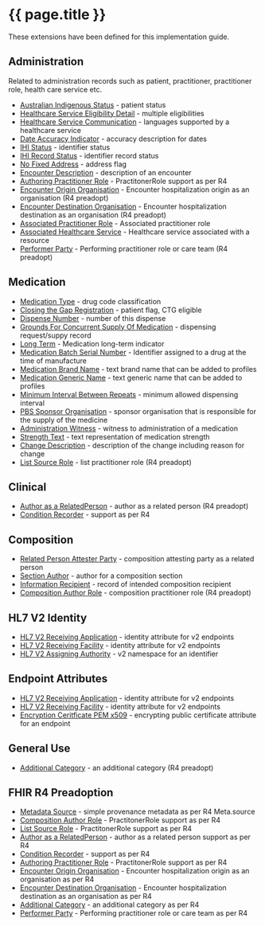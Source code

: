 # {{ page.title }}

These extensions have been defined for this implementation guide.

## Administration
Related to administration records such as patient, practitioner, practitioner role, health care service etc.
* [Australian Indigenous Status](StructureDefinition-indigenous-status.html) - patient status
* [Healthcare Service Eligibility Detail](StructureDefinition-healthcareservice-eligibility-detail.html) - multiple eligibilities 
* [Healthcare Service Communication](StructureDefinition-healthcareservice-communication.html) - languages supported by a healthcare service
* [Date Accuracy Indicator](StructureDefinition-date-accuracy-indicator.html) - accuracy description for dates
* [IHI Status](StructureDefinition-ihi-status.html) - identifier status 
* [IHI Record Status](StructureDefinition-ihi-record-status.html) - identifier record status
* [No Fixed Address](StructureDefinition-no-fixed-address.html) - address flag
* [Encounter Description](StructureDefinition-encounter-description.html) - description of an encounter
* [Authoring Practitioner Role](StructureDefinition-author-role.html) - PractitonerRole support as per R4
* [Encounter Origin Organisation](StructureDefinition-encounter-origin-organisation.html) - Encounter hospitalization origin as an organisation (R4 preadopt)
* [Encounter Destination Organisation](StructureDefinition-encounter-destination-organisation.html) - Encounter hospitalization destination as an organisation (R4 preadopt)
* [Associated Practitioner Role](StructureDefinition-associated-practitionerrole.html) - Associated practitioner role
* [Associated Healthcare Service](StructureDefinition-associated-healthcareservice.html) - Healthcare service associated with a resource
* [Performer Party](StructureDefinition-performer-party.html) - Performing practitioner role or care team (R4 preadopt)

## Medication
* [Medication Type](StructureDefinition-medication-type.html) - drug code classification
* [Closing the Gap Registration](StructureDefinition-closing-the-gap-registration.html) - patient flag, CTG eligible
* [Dispense Number](StructureDefinition-dispense-number.html) - number of this dispense
* [Grounds For Concurrent Supply Of Medication](StructureDefinition-grounds-for-concurrent-supply.html) - dispensing request/suppy record 
* [Long Term](StructureDefinition-medication-long-term.html) - Medication long-term indicator
* [Medication Batch Serial Number](StructureDefinition-medication-batch-serialnumber.html) - Identifier assigned to a drug at the time of manufacture
* [Medication Brand Name](StructureDefinition-medication-brand-name.html) - text brand name that can be added to profiles
* [Medication Generic Name](StructureDefinition-medication-generic-name.html) - text generic name that can be added to profiles
* [Minimum Interval Between Repeats](StructureDefinition-minimum-interval-between-repeats.html) - minimum allowed dispensing interval
* [PBS Sponsor Organisation](StructureDefinition-pbs-sponsor.html) - sponsor organisation that is responsible for the supply of the medicine
* [Administration Witness](StructureDefinition-medication-administration-witness.html) - witness to administration of a medication
* [Strength Text](StructureDefinition-medication-strength-text.html) - text representation of medication strength
* [Change Description](StructureDefinition-change-description.html) - description of the change including reason for change
* [List Source Role](StructureDefinition-list-source-role.html) - list practitioner role (R4 preadopt) 

## Clinical
* [Author as a RelatedPerson](StructureDefinition-author-related-person.html) - author as a related person (R4 preadopt)
* [Condition Recorder](StructureDefinition-recorder.html) - support as per R4

## Composition
* [Related Person Attester Party](StructureDefinition-attester-related-party.html) - composition attesting party as a related person
* [Section Author](StructureDefinition-section-author.html) - author for a composition section
* [Information Recipient](StructureDefinition-information-recipient.html) - record of intended composition recipient
* [Composition Author Role](StructureDefinition-composition-author-role.html) - composition practitioner role (R4 preadopt)

## HL7 V2 Identity
* [HL7 V2 Receiving Application](StructureDefinition-au-receivingapplication.html) - identity attribute for v2 endpoints
* [HL7 V2 Receiving Facility](StructureDefinition-au-receivingfacility.html) - identity attribute for v2 endpoints
* [HL7 V2 Assigning Authority](StructureDefinition-au-assigningauthority.html) - v2 namespace for an identifier

## Endpoint Attributes
* [HL7 V2 Receiving Application](StructureDefinition-au-receivingapplication.html) - identity attribute for v2 endpoints
* [HL7 V2 Receiving Facility](StructureDefinition-au-receivingfacility.html) - identity attribute for v2 endpoints
* [Encryption Ceritficate PEM x509](StructureDefinition-encryption-certificate-pem-x509.html) - encrypting public certificate attribute for an endpoint

## General Use
* [Additional Category](StructureDefinition-category-additional.html) - an additional category (R4 preadopt)

## FHIR R4 Preadoption
* [Metadata Source](StructureDefinition-meta-source.html) - simple provenance metadata as per R4 Meta.source
* [Composition Author Role](StructureDefinition-composition-author-role.html) - PractitonerRole support as per R4
* [List Source Role](StructureDefinition-list-source-role.html) - PractitonerRole support as per R4
* [Author as a RelatedPerson](StructureDefinition-author-related-person.html) - author as a related person support as per R4
* [Condition Recorder](StructureDefinition-recorder.html) - support as per R4
* [Authoring Practitioner Role](StructureDefinition-author-role.html) - PractitonerRole support as per R4
* [Encounter Origin Organisation](StructureDefinition-encounter-origin-organisation.html) - Encounter hospitalization origin as an organisation as per R4
* [Encounter Destination Organisation](StructureDefinition-encounter-destination-organisation.html) - Encounter hospitalization destination as an organisation as per R4
* [Additional Category](StructureDefinition-category-additional.html) - an additional category as per R4
* [Performer Party](StructureDefinition-performer-party.html) - Performing practitioner role or care team as per R4
